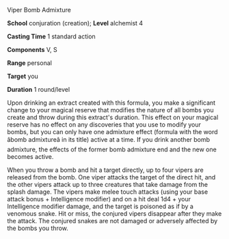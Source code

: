 Viper Bomb Admixture

**School** conjuration (creation); **Level** alchemist 4

**Casting Time** 1 standard action

**Components** V, S

**Range** personal

**Target** you

**Duration** 1 round/level

Upon drinking an extract created with this formula, you make a significant change to your magical reserve that modifies the nature of all bombs you create and throw during this extract's duration. This effect on your magical reserve has no effect on any discoveries that you use to modify your bombs, but you can only have one admixture effect (formula with the word âbomb admixtureâ in its title) active at a time. If you drink another bomb admixture, the effects of the former bomb admixture end and the new one becomes active.

When you throw a bomb and hit a target directly, up to four vipers are released from the bomb. One viper attacks the target of the direct hit, and the other vipers attack up to three creatures that take damage from the splash damage. The vipers make melee touch attacks (using your base attack bonus + Intelligence modifier) and on a hit deal 1d4 + your Intelligence modifier damage, and the target is poisoned as if by a venomous snake. Hit or miss, the conjured vipers disappear after they make the attack. The conjured snakes are not damaged or adversely affected by the bombs you throw.

